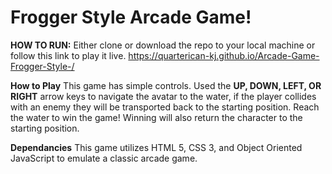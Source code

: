 Frogger Style Arcade Game!
===============================
**HOW TO RUN:** Either clone or download the repo to your local machine or follow this link to play it live. https://quarterican-kj.github.io/Arcade-Game-Frogger-Style-/

**How to Play** This game has simple controls. Used the **UP, DOWN, LEFT, OR RIGHT** arrow keys to navigate the avatar to the water, if the player collides with an enemy they will be transported back to the starting position. Reach the water to win the game! Winning will also return the character to the starting position.

**Dependancies** This game utilizes HTML 5, CSS 3, and Object Oriented JavaScript to emulate a classic arcade game.

